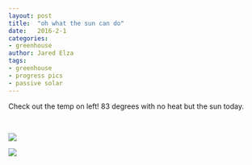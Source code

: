 ```yaml
---
layout: post
title:  "oh what the sun can do"
date:   2016-2-1
categories:
- greenhouse
author: Jared Elza
tags: 
- greenhouse
- progress pics
- passive solar 
---
```


Check out the temp on left! 83 degrees with no heat but the sun today. 

<br>

[![](http://i.imgur.com/2xwe7fd.jpg)](http://i.imgur.com/2xwe7fd.jpg)

[![](http://i.imgur.com/NjaB7t9.jpg)](http://i.imgur.com/NjaB7t9.jpg)
